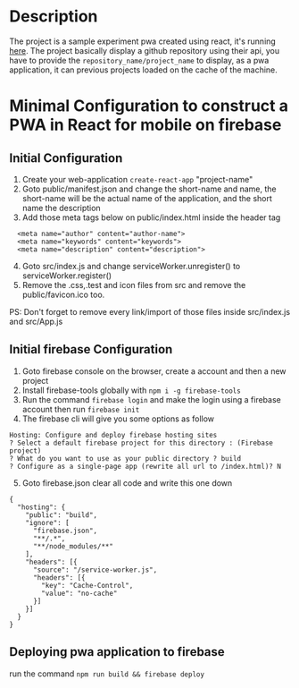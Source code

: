# Description
The project is a sample experiment pwa created using react, it's running [here](https://pwa-react-sample-1af19.firebaseapp.com/).
The project basically display a github repository using their api, you have to provide the `repository_name/project_name` to display, as a pwa application, it can previous projects loaded on the cache of the machine.

# Minimal Configuration to construct a PWA in React for mobile on firebase

## Initial Configuration

1. Create your web-application `create-react-app` "project-name"
2. Goto public/manifest.json and change the short-name and name, the short-name will be the actual name of the application, and the short name the description
3. Add those meta tags below on public/index.html inside the header tag


```
  <meta name="author" content="author-name">
  <meta name="keywords" content="keywords">
  <meta name="description" content="description">
```


4. Goto src/index.js and change serviceWorker.unregister() to serviceWorker.register()
5. Remove the .css,.test and icon files from src and remove the public/favicon.ico too.


PS: Don't forget to remove every link/import of those files inside src/index.js and src/App.js

## Initial firebase Configuration

1. Goto firebase console on the browser, create a account and then a new project
2. Install firebase-tools globally with `npm i -g firebase-tools`
3. Run the command `firebase login` and make the login using a firebase account then run `firebase init`
4. The firebase cli will give you some options as follow


```
Hosting: Configure and deploy firebase hosting sites
? Select a default firebase project for this directory : (Firebase project)
? What do you want to use as your public directory ? build
? Configure as a single-page app (rewrite all url to /index.html)? N
```


5. Goto firebase.json clear all code and write this one down


```
{
  "hosting": {
    "public": "build",
    "ignore": [
      "firebase.json",
      "**/.*",
      "**/node_modules/**"
    ],
    "headers": [{
      "source": "/service-worker.js",
      "headers": [{
        "key": "Cache-Control",
        "value": "no-cache"
      }]
    }]
  }
}
```

## Deploying pwa application to firebase

run the command `npm run build && firebase deploy`
